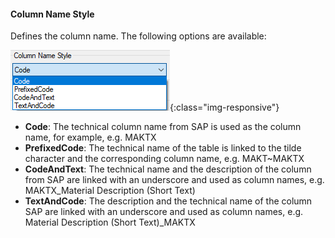 #### Column Name Style

Defines the column name. The following options are available: 

![column_name_style_options](/img/content/column_name_style_options.png){:class="img-responsive"}

- **Code**: The technical column name from SAP is used as the column name, for example, e.g. MAKTX
- **PrefixedCode**: The technical name of the table is linked to the tilde character and the corresponding column name, e.g. MAKT~MAKTX
- **CodeAndText**: The technical name and the description of the column from SAP are linked with an underscore and used as column names, e.g. MAKTX_Material Description (Short Text)
- **TextAndCode**: The description and the technical name of the column SAP are linked with an underscore and used as column names, e.g. Material Description (Short Text)_MAKTX

